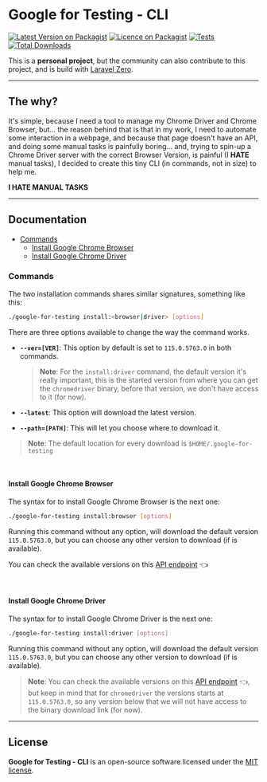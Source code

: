 # Google for Testing - CLI

[![Latest Version on Packagist](https://img.shields.io/packagist/v/asciito/google-for-testing.svg?label=Packagist&style=flat-square)](https://packagist.org/packages/asciito/google-for-testing)
[![Licence on Packagist](https://img.shields.io/packagist/l/asciito/google-for-testing.svg?label=Packagist%20License&style=flat-square)](https://packagist.org/packages/asciito/google-for-testing)
[![Tests](https://img.shields.io/github/actions/workflow/status/asciito/google-for-testing/test.yml?label=Tests&style=flat-square)](https://github.com/asciito/google-for-testing/actions/workflows/test.yml)
[![Total Downloads](https://img.shields.io/packagist/dt/asciito/google-for-testing.svg?label=Downloads&style=flat-square)](https://packagist.org/packages/asciito/google-for-testing)

This is a **personal project**, but the community can also contribute to this project, and is build with [Laravel Zero](https://github.com/laravel-zero/laravel-zero).

---

## The why?

It's simple, because I need a tool to manage my Chrome Driver and Chrome Browser, but... the reason behind that
is that in my work, I need to automate some interaction in a webpage, and because that page doesn't have an API, and doing some manual tasks
is painfully boring... and, trying to spin-up a Chrome Driver server
with the correct Browser Version, is painful (I **HATE** manual tasks), I decided to create this tiny CLI (in commands, not in size) to help me.

**I HATE MANUAL TASKS**

---

## Documentation

* [Commands](#commands)
  * [Install Google Chrome Browser](#install-google-chrome-browser)
  * [Install Google Chrome Driver](#install-google-chrome-driver)

### Commands

The two installation commands shares similar signatures, something like this:

```bash
./google-for-testing install:<browser|driver> [options]
```

There are three options available to change the way the command works.

- **`--ver=[VER]`**:
This option by default is set to `115.0.5763.0` in both commands.
    > **Note**:
    For the `install:driver` command, the default version it's really important, this is the started version from where you can get
    the `chromedriver` binary, before that version, we don't have access to it (for now).

- **`--latest`**:
This option will download the latest version.

- **`--path=[PATH]`**:
This will let you choose where to download it.

> **Note**:
> The default location for every download is `$HOME/.google-for-testing`

<br>

#### Install Google Chrome Browser

The syntax for to install Google Chrome Browser is the next one:

```bash
./google-for-testing install:browser [options]
```

Running this command without any option, will download the default version `115.0.5763.0`, but you can choose
any other version to download (if is available).

You can check the available versions on this [API endpoint](https://googlechromelabs.github.io/chrome-for-testing/known-good-versions.json) 👈

<br>

#### Install Google Chrome Driver

The syntax for to install Google Chrome Driver is the next one:

```bash
./google-for-testing install:driver [options]
```

Running this command without any option, will download the default version `115.0.5763.0`, but you can choose
any other version to download (if is available).

> **Note**: You can check the available versions on this [API endpoint](https://googlechromelabs.github.io/chrome-for-testing/known-good-versions.json) 👈, but keep in mind
> that for `chromedriver` the versions starts at `115.0.5763.0`, so any version below that we will not have access to the binary download link (for now).

---

## License

**Google for Testing - CLI** is an open-source software licensed under the [MIT license](./LICENSE.md).
